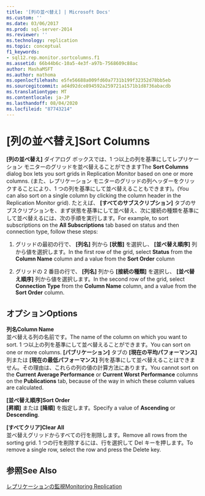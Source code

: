 ```yaml
---
title: '[列の並べ替え] | Microsoft Docs'
ms.custom: ''
ms.date: 03/06/2017
ms.prod: sql-server-2014
ms.reviewer: ''
ms.technology: replication
ms.topic: conceptual
f1_keywords:
- sql12.rep.monitor.sortcolumns.f1
ms.assetid: 66b44b6c-10a5-4e3f-a97b-7568609c88ac
author: MashaMSFT
ms.author: mathoma
ms.openlocfilehash: e5fe56688a009fd60a7731b199f32352d78bb5eb
ms.sourcegitcommit: ad4d92dce894592a259721a1571b1d8736abacdb
ms.translationtype: MT
ms.contentlocale: ja-JP
ms.lasthandoff: 08/04/2020
ms.locfileid: "87743214"
---
```

# <a name="sort-columns"></a><span data-ttu-id="38334-102">[列の並べ替え]</span><span class="sxs-lookup"><span data-stu-id="38334-102">Sort Columns</span></span>
  <span data-ttu-id="38334-103">**[列の並べ替え]** ダイアログ ボックスでは、1 つ以上の列を基準にしてレプリケーション モニターのグリッドを並べ替えることができます</span><span class="sxs-lookup"><span data-stu-id="38334-103">The **Sort Columns** dialog box lets you sort grids in Replication Monitor based on one or more columns.</span></span> <span data-ttu-id="38334-104">(また、レプリケーション モニターのグリッドの列ヘッダーをクリックすることにより、1 つの列を基準にして並べ替えることもできます)。</span><span class="sxs-lookup"><span data-stu-id="38334-104">(You can also sort on a single column by clicking the column header in the Replication Monitor grid).</span></span> <span data-ttu-id="38334-105">たとえば、 **[すべてのサブスクリプション]** タブのサブスクリプションを、まず状態を基準にして並べ替え、次に接続の種類を基準にして並べ替えるには、次の手順を実行します。</span><span class="sxs-lookup"><span data-stu-id="38334-105">For example, to sort subscriptions on the **All Subscriptions** tab based on status and then connection type, follow these steps:</span></span>  
  
1.  <span data-ttu-id="38334-106">グリッドの最初の行で、 **[列名]** 列から **[状態]** を選択し、 **[並べ替え順序]** 列から値を選択します。</span><span class="sxs-lookup"><span data-stu-id="38334-106">In the first row of the grid, select **Status** from the **Column Name** column and a value from the **Sort Order** column</span></span>  
  
2.  <span data-ttu-id="38334-107">グリッドの 2 番目の行で、 **[列名]** 列から **[接続の種類]** を選択し、 **[並べ替え順序]** 列から値を選択します。</span><span class="sxs-lookup"><span data-stu-id="38334-107">In the second row of the grid, select **Connection Type** from the **Column Name** column, and a value from the **Sort Order** column.</span></span>  
  
## <a name="options"></a><span data-ttu-id="38334-108">オプション</span><span class="sxs-lookup"><span data-stu-id="38334-108">Options</span></span>  
 <span data-ttu-id="38334-109">**列名**</span><span class="sxs-lookup"><span data-stu-id="38334-109">**Column Name**</span></span>  
 <span data-ttu-id="38334-110">並べ替える列の名前です。</span><span class="sxs-lookup"><span data-stu-id="38334-110">The name of the column on which you want to sort.</span></span> <span data-ttu-id="38334-111">1 つ以上の列を基準にして並べ替えることができます。</span><span class="sxs-lookup"><span data-stu-id="38334-111">You can sort on one or more columns.</span></span> <span data-ttu-id="38334-112">**[パブリケーション]** タブの **[現在の平均パフォーマンス]** 列または **[現在の最低パフォーマンス]** 列を基準にして並べ替えることはできません。その理由は、これらの列の値の計算方法にあります。</span><span class="sxs-lookup"><span data-stu-id="38334-112">You cannot sort on the **Current Average Performance** or **Current Worst Performance** columns on the **Publications** tab, because of the way in which these column values are calculated.</span></span>  
  
 <span data-ttu-id="38334-113">**[並べ替え順序]**</span><span class="sxs-lookup"><span data-stu-id="38334-113">**Sort Order**</span></span>  
 <span data-ttu-id="38334-114">**[昇順]** または **[降順]** を指定します。</span><span class="sxs-lookup"><span data-stu-id="38334-114">Specify a value of **Ascending** or **Descending**.</span></span>  
  
 <span data-ttu-id="38334-115">**[すべてクリア]**</span><span class="sxs-lookup"><span data-stu-id="38334-115">**Clear All**</span></span>  
 <span data-ttu-id="38334-116">並べ替えグリッドからすべての行を削除します。</span><span class="sxs-lookup"><span data-stu-id="38334-116">Remove all rows from the sorting grid.</span></span> <span data-ttu-id="38334-117">1 つの行を削除するには、行を選択して Del キーを押します。</span><span class="sxs-lookup"><span data-stu-id="38334-117">To remove a single row, select the row and press the Delete key.</span></span>  
  
## <a name="see-also"></a><span data-ttu-id="38334-118">参照</span><span class="sxs-lookup"><span data-stu-id="38334-118">See Also</span></span>  
 [<span data-ttu-id="38334-119">レプリケーションの監視</span><span class="sxs-lookup"><span data-stu-id="38334-119">Monitoring Replication</span></span>](monitoring-replication.md)  
  
  
